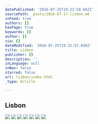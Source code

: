 ```yaml
---
datePublished: '2016-07-25T19:22:58.662Z'
sourcePath: _posts/2016-07-17-lisbon.md
inFeed: true
authors: []
hasPage: true
keywords: []
author: []
via: {}
dateModified: '2016-07-25T19:22:57.840Z'
title: Lisbon
publisher: {}
description: ''
inLanguage: null
inNav: false
starred: false
url: lisbon/index.html
_type: Article

---
```

## Lisbon
![](https://imgflo.herokuapp.com/graph/vahj1ThiexotieMo/a5f773d98752a6e2f8ea2be226d7d8fe/croprotate.jpg?cropheight=3685&cropwidth=5493&degrees=0&input=https%3A%2F%2Fthe-grid-user-content.s3-us-west-2.amazonaws.com%2F01ebeb34-f9e7-4fc6-84ba-2e50a369c9b5.jpg&x=0&y=0)
![](https://imgflo.herokuapp.com/graph/vahj1ThiexotieMo/96bb9f19123f3cf96ae7f914a7378f29/croprotate.jpg?cropheight=3813&cropwidth=5718&degrees=0&input=https%3A%2F%2Fthe-grid-user-content.s3-us-west-2.amazonaws.com%2Fc26f462a-abb5-4eec-819f-eb778de798c2.jpg&x=0&y=0)
![](https://imgflo.herokuapp.com/graph/vahj1ThiexotieMo/ab93fcf6d63263e0c34ddd6afe26f3b2/croprotate.jpg?cropheight=3504&cropwidth=5529&degrees=0&input=https%3A%2F%2Fthe-grid-user-content.s3-us-west-2.amazonaws.com%2F7b421cef-3266-47c3-9f58-c2d6fa57cebd.jpg&x=0&y=0)
![](https://imgflo.herokuapp.com/graph/vahj1ThiexotieMo/d335005e903bd4a4f5fd302d9d99fcff/croprotate.jpg?cropheight=3953&cropwidth=4000&degrees=0&input=https%3A%2F%2Fthe-grid-user-content.s3-us-west-2.amazonaws.com%2Fc86b2afb-a47d-4e15-ad45-f1b3a8b905eb.jpg&x=0&y=0)
![](https://imgflo.herokuapp.com/graph/vahj1ThiexotieMo/54861b86a546058e895f224cba1d3f68/croprotate.jpg?cropheight=3841&cropwidth=5619&degrees=0&input=https%3A%2F%2Fthe-grid-user-content.s3-us-west-2.amazonaws.com%2F3c5903ae-c62e-4bb3-b6e0-94e7ca9a03a3.jpg&x=0&y=0)
![](https://the-grid-user-content.s3-us-west-2.amazonaws.com/c21818b5-8941-46d6-87d8-eab3c44748c0.jpg)
![](https://imgflo.herokuapp.com/graph/vahj1ThiexotieMo/1208d7d666ac7282c024ff20901fdf34/croprotate.jpg?cropheight=6000&cropwidth=4001&degrees=0&input=https%3A%2F%2Fthe-grid-user-content.s3-us-west-2.amazonaws.com%2Fefbb58b6-537f-479c-8217-7d574fd6705e.jpg&x=0&y=0)